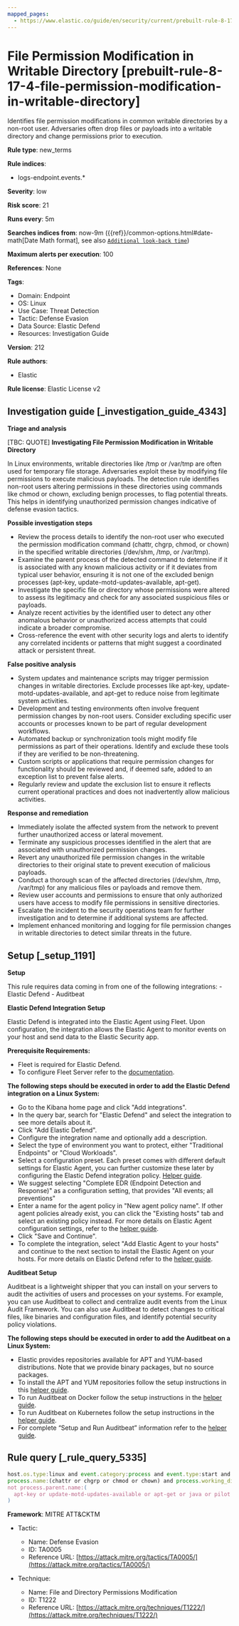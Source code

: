 ```yaml
---
mapped_pages:
  - https://www.elastic.co/guide/en/security/current/prebuilt-rule-8-17-4-file-permission-modification-in-writable-directory.html
---
```


# File Permission Modification in Writable Directory [prebuilt-rule-8-17-4-file-permission-modification-in-writable-directory]

Identifies file permission modifications in common writable directories by a non-root user. Adversaries often drop files or payloads into a writable directory and change permissions prior to execution.

**Rule type**: new_terms

**Rule indices**:

* logs-endpoint.events.*

**Severity**: low

**Risk score**: 21

**Runs every**: 5m

**Searches indices from**: now-9m ({{ref}}/common-options.html#date-math[Date Math format], see also [`Additional look-back time`](docs-content://solutions/security/detect-and-alert/create-detection-rule.md#rule-schedule))

**Maximum alerts per execution**: 100

**References**: None

**Tags**:

* Domain: Endpoint
* OS: Linux
* Use Case: Threat Detection
* Tactic: Defense Evasion
* Data Source: Elastic Defend
* Resources: Investigation Guide

**Version**: 212

**Rule authors**:

* Elastic

**Rule license**: Elastic License v2

## Investigation guide [_investigation_guide_4343]

**Triage and analysis**

[TBC: QUOTE]
**Investigating File Permission Modification in Writable Directory**

In Linux environments, writable directories like /tmp or /var/tmp are often used for temporary file storage. Adversaries exploit these by modifying file permissions to execute malicious payloads. The detection rule identifies non-root users altering permissions in these directories using commands like chmod or chown, excluding benign processes, to flag potential threats. This helps in identifying unauthorized permission changes indicative of defense evasion tactics.

**Possible investigation steps**

* Review the process details to identify the non-root user who executed the permission modification command (chattr, chgrp, chmod, or chown) in the specified writable directories (/dev/shm, /tmp, or /var/tmp).
* Examine the parent process of the detected command to determine if it is associated with any known malicious activity or if it deviates from typical user behavior, ensuring it is not one of the excluded benign processes (apt-key, update-motd-updates-available, apt-get).
* Investigate the specific file or directory whose permissions were altered to assess its legitimacy and check for any associated suspicious files or payloads.
* Analyze recent activities by the identified user to detect any other anomalous behavior or unauthorized access attempts that could indicate a broader compromise.
* Cross-reference the event with other security logs and alerts to identify any correlated incidents or patterns that might suggest a coordinated attack or persistent threat.

**False positive analysis**

* System updates and maintenance scripts may trigger permission changes in writable directories. Exclude processes like apt-key, update-motd-updates-available, and apt-get to reduce noise from legitimate system activities.
* Development and testing environments often involve frequent permission changes by non-root users. Consider excluding specific user accounts or processes known to be part of regular development workflows.
* Automated backup or synchronization tools might modify file permissions as part of their operations. Identify and exclude these tools if they are verified to be non-threatening.
* Custom scripts or applications that require permission changes for functionality should be reviewed and, if deemed safe, added to an exception list to prevent false alerts.
* Regularly review and update the exclusion list to ensure it reflects current operational practices and does not inadvertently allow malicious activities.

**Response and remediation**

* Immediately isolate the affected system from the network to prevent further unauthorized access or lateral movement.
* Terminate any suspicious processes identified in the alert that are associated with unauthorized permission changes.
* Revert any unauthorized file permission changes in the writable directories to their original state to prevent execution of malicious payloads.
* Conduct a thorough scan of the affected directories (/dev/shm, /tmp, /var/tmp) for any malicious files or payloads and remove them.
* Review user accounts and permissions to ensure that only authorized users have access to modify file permissions in sensitive directories.
* Escalate the incident to the security operations team for further investigation and to determine if additional systems are affected.
* Implement enhanced monitoring and logging for file permission changes in writable directories to detect similar threats in the future.


## Setup [_setup_1191]

**Setup**

This rule requires data coming in from one of the following integrations: - Elastic Defend - Auditbeat

**Elastic Defend Integration Setup**

Elastic Defend is integrated into the Elastic Agent using Fleet. Upon configuration, the integration allows the Elastic Agent to monitor events on your host and send data to the Elastic Security app.

**Prerequisite Requirements:**

* Fleet is required for Elastic Defend.
* To configure Fleet Server refer to the [documentation](docs-content://reference/ingestion-tools/fleet/fleet-server.md).

**The following steps should be executed in order to add the Elastic Defend integration on a Linux System:**

* Go to the Kibana home page and click "Add integrations".
* In the query bar, search for "Elastic Defend" and select the integration to see more details about it.
* Click "Add Elastic Defend".
* Configure the integration name and optionally add a description.
* Select the type of environment you want to protect, either "Traditional Endpoints" or "Cloud Workloads".
* Select a configuration preset. Each preset comes with different default settings for Elastic Agent, you can further customize these later by configuring the Elastic Defend integration policy. [Helper guide](docs-content://solutions/security/configure-elastic-defend/configure-an-integration-policy-for-elastic-defend.md).
* We suggest selecting "Complete EDR (Endpoint Detection and Response)" as a configuration setting, that provides "All events; all preventions"
* Enter a name for the agent policy in "New agent policy name". If other agent policies already exist, you can click the "Existing hosts" tab and select an existing policy instead. For more details on Elastic Agent configuration settings, refer to the [helper guide](docs-content://reference/ingestion-tools/fleet/agent-policy.md).
* Click "Save and Continue".
* To complete the integration, select "Add Elastic Agent to your hosts" and continue to the next section to install the Elastic Agent on your hosts. For more details on Elastic Defend refer to the [helper guide](docs-content://solutions/security/configure-elastic-defend/install-elastic-defend.md).

**Auditbeat Setup**

Auditbeat is a lightweight shipper that you can install on your servers to audit the activities of users and processes on your systems. For example, you can use Auditbeat to collect and centralize audit events from the Linux Audit Framework. You can also use Auditbeat to detect changes to critical files, like binaries and configuration files, and identify potential security policy violations.

**The following steps should be executed in order to add the Auditbeat on a Linux System:**

* Elastic provides repositories available for APT and YUM-based distributions. Note that we provide binary packages, but no source packages.
* To install the APT and YUM repositories follow the setup instructions in this [helper guide](beats://reference/auditbeat/setup-repositories.md).
* To run Auditbeat on Docker follow the setup instructions in the [helper guide](beats://reference/auditbeat/running-on-docker.md).
* To run Auditbeat on Kubernetes follow the setup instructions in the [helper guide](beats://reference/auditbeat/running-on-kubernetes.md).
* For complete “Setup and Run Auditbeat” information refer to the [helper guide](beats://reference/auditbeat/setting-up-running.md).


## Rule query [_rule_query_5335]

```js
host.os.type:linux and event.category:process and event.type:start and
process.name:(chattr or chgrp or chmod or chown) and process.working_directory:(/dev/shm or /tmp or /var/tmp) and
not process.parent.name:(
  apt-key or update-motd-updates-available or apt-get or java or pilot or PassengerAgent or nginx
)
```

**Framework**: MITRE ATT&CKTM

* Tactic:

    * Name: Defense Evasion
    * ID: TA0005
    * Reference URL: [https://attack.mitre.org/tactics/TA0005/](https://attack.mitre.org/tactics/TA0005/)

* Technique:

    * Name: File and Directory Permissions Modification
    * ID: T1222
    * Reference URL: [https://attack.mitre.org/techniques/T1222/](https://attack.mitre.org/techniques/T1222/)



